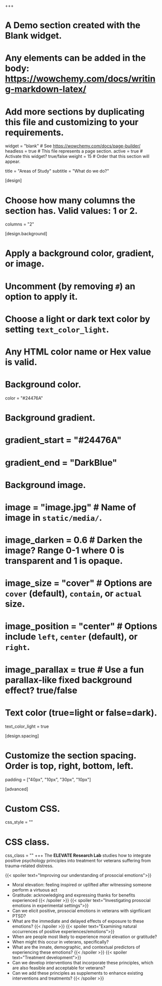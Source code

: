 +++
# A Demo section created with the Blank widget.
# Any elements can be added in the body: https://wowchemy.com/docs/writing-markdown-latex/
# Add more sections by duplicating this file and customizing to your requirements.

widget = "blank"  # See https://wowchemy.com/docs/page-builder/
headless = true  # This file represents a page section.
active = true  # Activate this widget? true/false
weight = 15  # Order that this section will appear.

title = "Areas of Study"
subtitle = "What do we do?"

[design]
  # Choose how many columns the section has. Valid values: 1 or 2.
  columns = "2"

[design.background]
  # Apply a background color, gradient, or image.
  #   Uncomment (by removing `#`) an option to apply it.
  #   Choose a light or dark text color by setting `text_color_light`.
  #   Any HTML color name or Hex value is valid.

  # Background color.
   color = "#24476A"
  
  # Background gradient.
  # gradient_start = "#24476A"
  # gradient_end = "DarkBlue"
  
  # Background image.
  # image = "image.jpg"  # Name of image in `static/media/`.
  # image_darken = 0.6  # Darken the image? Range 0-1 where 0 is transparent and 1 is opaque.
  # image_size = "cover"  #  Options are `cover` (default), `contain`, or `actual` size.
  # image_position = "center"  # Options include `left`, `center` (default), or `right`.
  # image_parallax = true  # Use a fun parallax-like fixed background effect? true/false
  
  # Text color (true=light or false=dark).
  text_color_light = true

[design.spacing]
  # Customize the section spacing. Order is top, right, bottom, left.
  padding = ["40px", "10px", "30px", "10px"]

[advanced]
 # Custom CSS. 
 css_style = ""
 
 # CSS class.
 css_class = ""
+++
The **ELEVATE Research Lab** studies how to integrate positive psychology principles into treatment for veterans suffering from trauma-related distress.

{{< spoiler text="Improving our understanding of prosocial emotions">}}
  - Moral elevation: feeling inspired or uplifted after witnessing someone perform a virtuous act
  - Gratitude: acknowledging and expressing thanks for benefits experienced
{{< /spoiler >}}
{{< spoiler text="Investigating prosocial emotions in experimental settings">}}
  - Can we elicit positive, prosocial emotions in veterans with signfiicant PTSD?
  - What are the immediate and delayed effects of exposure to these emotions?
{{< /spoiler >}}
{{< spoiler text="Examining natural occurrences of positive experiences/emotions">}}
  - When are people most likely to experience moral elevation or gratitude?
  - When might this occur in veterans, specifically?
  - What are the innate, demographic, and contextual predictors of experiencing these emotions?
{{< /spoiler >}}
{{< spoiler text="Treatment development">}}
  - Can we develop interventions that incorporate these principles, which are also feasible and acceptable for veterans?
  - Can we add these principles as supplements to enhance existing interventions and treatments?
{{< /spoiler >}}

